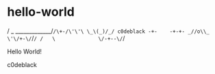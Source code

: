 #       hello-world
  / _ \_____________/`/\+-/\'\'\
\_\(_)/_/ c0deblack -+-    -+-+-
 _//o\\_            \'\/+-\/`/`/
  /   \              \/-+--\/`/ 
  
  Hello World!
  
  c0deblack
